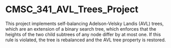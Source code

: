 # CMSC_341_AVL_Trees_Project
This project implements self-balancing Adelson-Velsky Landis (AVL) trees, which are an extension of a binary search tree, which enforces that the ​heights of the two child subtrees of any node differ by at most one. If this rule is violated, the tree is rebalanced and the AVL tree property is restored. 

